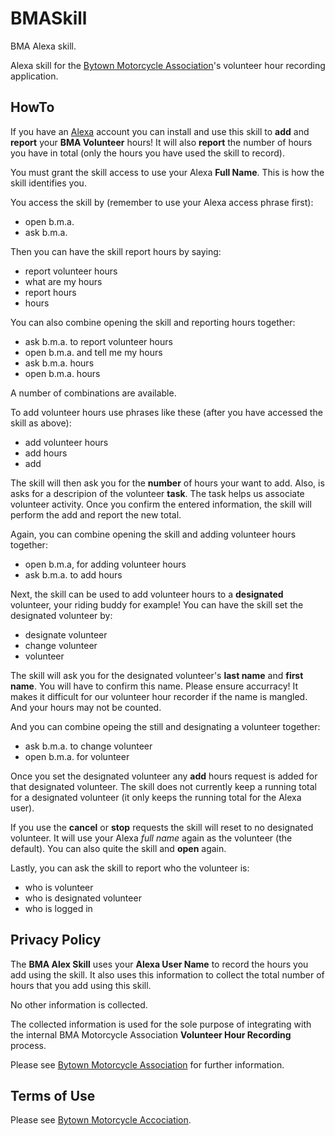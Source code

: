 # BMASkill
BMA Alexa skill.

Alexa skill for the [Bytown Motorcycle Association](http://bma1.ca/)'s volunteer hour recording application.

## HowTo
If you have an [Alexa](https://alexa.amazon.ca/) account you can install and use this skill to **add** and **report** your **BMA Volunteer** hours! It will also **report** the number of hours you have in total (only the hours you have used the skill to record).

You must grant the skill access to use your Alexa **Full Name**. This is how the skill identifies you.

You access the skill by (remember to use your Alexa access phrase first):
- open b.m.a.
- ask b.m.a.

Then you can have the skill report hours by saying:
- report volunteer hours
- what are my hours
- report hours
- hours

You can also combine opening the skill and reporting hours together:
- ask b.m.a. to report volunteer hours
- open b.m.a. and tell me my hours
- ask b.m.a. hours
- open b.m.a. hours

A number of combinations are available.

To add volunteer hours use phrases like these (after you have accessed the skill as above):
- add volunteer hours
- add hours
- add

The skill will then ask you for the **number** of hours your want to add. Also, is asks for a descripion of the volunteer **task**. The task helps us associate volunteer activity. Once you confirm the entered information, the skill will perform the add and report the new total.

Again, you can combine opening the skill and adding volunteer hours together:
- open b.m.a, for adding volunteer hours
- ask b.m.a. to add hours

Next, the skill can be used to add volunteer hours to a **designated** volunteer, your riding buddy for example! You can have the skill set the designated volunteer by:
- designate volunteer
- change volunteer
- volunteer

The skill will ask you for the designated volunteer's **last name** and **first name**. You will have to confirm this name. Please ensure accurracy! It makes it difficult for our volunteer hour recorder if the name is mangled. And your hours may not be counted.

And you can combine opeing the still and designating a volunteer together:
- ask b.m.a. to change volunteer
- open b.m.a. for volunteer

Once you set the designated volunteer any **add** hours request is added for that designated volunteer. The skill does not currently keep a running total for a designated volunteer (it only keeps the running total for the Alexa user). 

If you use the **cancel** or **stop** requests the skill will reset to no designated volunteer. It will use your Alexa *full name* again as the volunteer (the default). You can also quite the skill and **open** again.

Lastly, you can ask the skill to report who the volunteer is:
- who is volunteer
- who is designated volunteer
- who is logged in

## Privacy Policy
The **BMA Alex Skill** uses your **Alexa User Name** to record the hours you add using the skill. It also uses this information to collect the total number of hours that you add using this skill.

No other information is collected.

The collected information is used for the sole purpose of integrating with the internal BMA Motorcycle Association **Volunteer Hour Recording** process.

Please see [Bytown Motorcycle Association](http://bma1.ca) for further information.

## Terms of Use
Please see [Bytown Motorcycle Accociation](http://bma1.ca/terms-of-use-s31.php).
